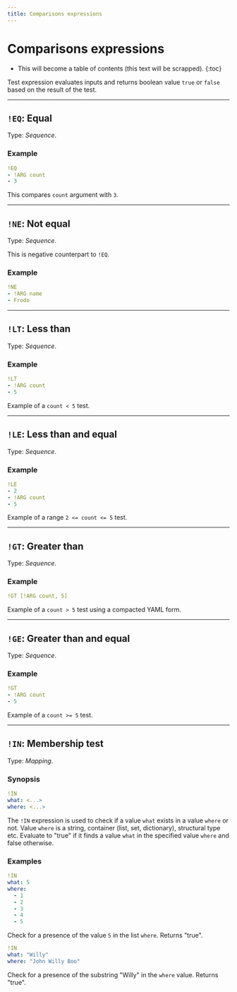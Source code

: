```yaml
---
title: Comparisons expressions
---
```


# Comparisons expressions

* This will become a table of contents (this text will be scrapped).
{:toc}

Test expression evaluates inputs and returns boolean value `true` or `false` based on the result of the test.

---

## `!EQ`: Equal 

Type: _Sequence_.


### Example

```yaml
!EQ
- !ARG count
- 3
```

This compares `count` argument with `3`.


---

## `!NE`: Not equal 

Type: _Sequence_.

This is negative counterpart to `!EQ`.


### Example

```yaml
!NE
- !ARG name
- Frodo
```


---

## `!LT`: Less than 

Type: _Sequence_.

### Example

```yaml
!LT
- !ARG count
- 5
```

Example of a `count < 5` test.


---

## `!LE`: Less than and equal 

Type: _Sequence_.


### Example

```yaml
!LE
- 2
- !ARG count
- 5
```

Example of a range `2 <= count <= 5` test.


---

## `!GT`: Greater than 

Type: _Sequence_.

### Example

```yaml
!GT [!ARG count, 5]
```

Example of a `count > 5` test using a compacted YAML form.


---

## `!GE`: Greater than  and equal 

Type: _Sequence_.

### Example

```yaml
!GT
- !ARG count
- 5
```

Example of a `count >= 5` test.


---

## `!IN`: Membership test 

Type: _Mapping_.

### Synopsis

```yaml
!IN
what: <...>
where: <...>
```

The `!IN` expression is used to check if a value `what` exists in a value `where` or not.
Value `where` is a string, container (list, set, dictionary), structural type etc.
Evaluate to "true" if it finds a value `what` in the specified value `where` and false otherwise.

### Examples

```yaml
!IN
what: 5
where:
  - 1
  - 2
  - 3
  - 4
  - 5
```

Check for a presence of the value `5` in the list `where`. Returns "true".


```yaml
!IN
what: "Willy"
where: "John Willy Boo"
```

Check for a presence of the substring "Willy" in the `where` value. Returns "true".
